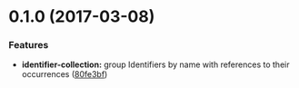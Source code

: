 <a name="0.1.0"></a>
# 0.1.0 (2017-03-08)


### Features

* **identifier-collection:** group Identifiers by name with references to their occurrences ([80fe3bf](https://github.com/gregswindle/eslint-plugin-crc/commit/80fe3bf))
